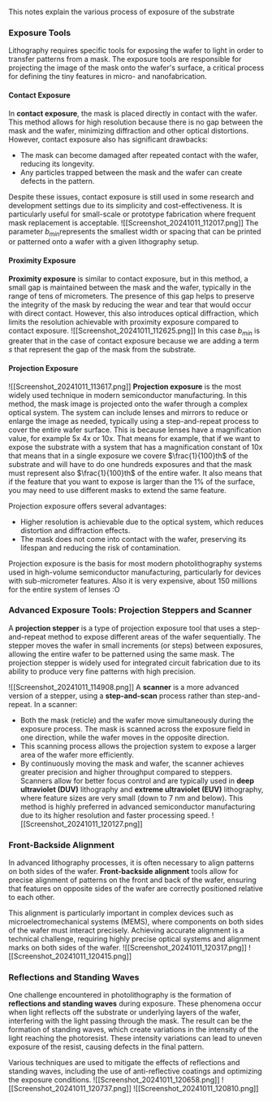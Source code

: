 This notes explain the various process of exposure of the substrate
### Exposure Tools

Lithography requires specific tools for exposing the wafer to light in order to transfer patterns from a mask. The exposure tools are responsible for projecting the image of the mask onto the wafer's surface, a critical process for defining the tiny features in micro- and nanofabrication.

#### Contact Exposure

In **contact exposure**, the mask is placed directly in contact with the wafer. This method allows for high resolution because there is no gap between the mask and the wafer, minimizing diffraction and other optical distortions. However, contact exposure also has significant drawbacks:

- The mask can become damaged after repeated contact with the wafer, reducing its longevity.
- Any particles trapped between the mask and the wafer can create defects in the pattern.

Despite these issues, contact exposure is still used in some research and development settings due to its simplicity and cost-effectiveness. It is particularly useful for small-scale or prototype fabrication where frequent mask replacement is acceptable.
![[Screenshot_20241011_112017.png]]
The parameter $b_{min}$​ represents the smallest width or spacing that can be printed or patterned onto a wafer with a given lithography setup.
#### Proximity Exposure

**Proximity exposure** is similar to contact exposure, but in this method, a small gap is maintained between the mask and the wafer, typically in the range of tens of micrometers. The presence of this gap helps to preserve the integrity of the mask by reducing the wear and tear that would occur with direct contact. However, this also introduces optical diffraction, which limits the resolution achievable with proximity exposure compared to contact exposure.
![[Screenshot_20241011_112625.png]]
In this case $b_{min}$ is greater that in the case of contact exposure because we are adding a term $s$ that represent the gap of the mask from the substrate.
#### Projection Exposure
![[Screenshot_20241011_113617.png]]
**Projection exposure** is the most widely used technique in modern semiconductor manufacturing. In this method, the mask image is projected onto the wafer through a complex optical system. The system can include lenses and mirrors to reduce or enlarge the image as needed, typically using a step-and-repeat process to cover the entire wafer surface. This is because lenses have a magnification value, for example 5x 4x or 10x. That means for example, that if we want to expose the substrate with a system that has a magnification constant of 10x that means that in a single exposure we covere $\frac{1}{100}th$ of the substrate and will have to do one hundreds exposures and that the mask must represent also $\frac{1}{100}th$ of the entire wafer. It also means that if the feature that you want to expose is larger than the 1% of the surface, you may need to use different masks to extend the same feature.

Projection exposure offers several advantages:

- Higher resolution is achievable due to the optical system, which reduces distortion and diffraction effects.
- The mask does not come into contact with the wafer, preserving its lifespan and reducing the risk of contamination.

Projection exposure is the basis for most modern photolithography systems used in high-volume semiconductor manufacturing, particularly for devices with sub-micrometer features. Also it is very expensive, about 150 millions for the entire system of lenses  :O
### Advanced Exposure Tools: Projection Steppers and Scanner

A **projection stepper** is a type of projection exposure tool that uses a step-and-repeat method to expose different areas of the wafer sequentially. The stepper moves the wafer in small increments (or steps) between exposures, allowing the entire wafer to be patterned using the same mask. The projection stepper is widely used for integrated circuit fabrication due to its ability to produce very fine patterns with high precision.

![[Screenshot_20241011_114908.png]]
A **scanner** is a more advanced version of a stepper, using a **step-and-scan** process rather than step-and-repeat. In a scanner:

- Both the mask (reticle) and the wafer move simultaneously during the exposure process. The mask is scanned across the exposure field in one direction, while the wafer moves in the opposite direction.
- This scanning process allows the projection system to expose a larger area of the wafer more efficiently.
- By continuously moving the mask and wafer, the scanner achieves greater precision and higher throughput compared to steppers.
Scanners allow for better focus control and are typically used in **deep ultraviolet (DUV)** lithography and **extreme ultraviolet (EUV)** lithography, where feature sizes are very small (down to 7 nm and below). This method is highly preferred in advanced semiconductor manufacturing due to its higher resolution and faster processing speed.
![[Screenshot_20241011_120127.png]]
### Front-Backside Alignment

In advanced lithography processes, it is often necessary to align patterns on both sides of the wafer. **Front-backside alignment** tools allow for precise alignment of patterns on the front and back of the wafer, ensuring that features on opposite sides of the wafer are correctly positioned relative to each other.

This alignment is particularly important in complex devices such as microelectromechanical systems (MEMS), where components on both sides of the wafer must interact precisely. Achieving accurate alignment is a technical challenge, requiring highly precise optical systems and alignment marks on both sides of the wafer.
![[Screenshot_20241011_120317.png]]
![[Screenshot_20241011_120415.png]]

### Reflections and Standing Waves

One challenge encountered in photolithography is the formation of **reflections and standing waves** during exposure. These phenomena occur when light reflects off the substrate or underlying layers of the wafer, interfering with the light passing through the mask. The result can be the formation of standing waves, which create variations in the intensity of the light reaching the photoresist. These intensity variations can lead to uneven exposure of the resist, causing defects in the final pattern.

Various techniques are used to mitigate the effects of reflections and standing waves, including the use of anti-reflective coatings and optimizing the exposure conditions.
![[Screenshot_20241011_120658.png]]
![[Screenshot_20241011_120737.png]]
![[Screenshot_20241011_120810.png]]
